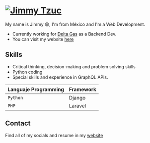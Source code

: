[![Jimmy Tzuc](https://jimmytzuc.com/assets/img/favicon.png)](https://jimmytzuc.com )
=============

My name is Jimmy :smiley:, I'm from México and I'm a Web Development.

* Currently working for [Delta Gas](https://deltagas.com.mx/) as a Backend Dev.
* You can visit my website [here](https://jimmytzuc.com/)

## Skills


* Critical thinking, decision-making and problem solving skills
* Python coding
* Special skills and experience in GraphQL APIs.

| Languaje Programming | Framework |
| ------ | ------ |
| `Python` | Django |
| `PHP` | Laravel|


## Contact

Find all of my socials and resume in my [website](https://jimmytzuc.com/)
